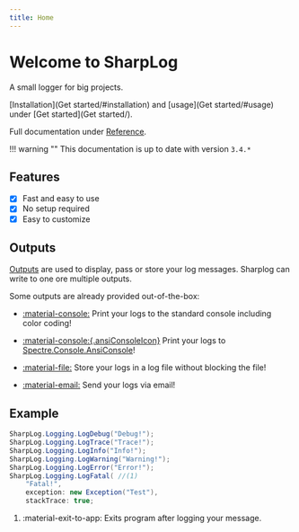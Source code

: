 ```yaml
---
title: Home
---
```


# Welcome to SharpLog

A small logger for big projects.

[Installation](Get started/#installation) and [usage](Get started/#usage) under [Get started](Get started/).

Full documentation under [Reference](/Reference/Logger/).

!!! warning ""
    This documentation is up to date with version `3.4.*`

## Features

- [x] Fast and easy to use
- [x] No setup required
- [x] Easy to customize

## Outputs

[Outputs](Reference/Outputs/Output.md) are used to display, pass or store your log messages. Sharplog can write to one ore multiple outputs.

Some outputs are already provided out-of-the-box:

- [:material-console:](Reference/Outputs/ConsoleOutput.md) Print your logs to the standard console including color coding!
- [:material-console:{.ansiConsoleIcon}](Reference/Outputs/AnsiConsoleOutput.md) Print your logs to [Spectre.Console.AnsiConsole](https://spectreconsole.net/)!

- [:material-file:](Reference/Outputs/FileOutput.md) Store your logs in a log file without blocking the file!

- [:material-email:](Reference/Outputs/EmailOutput.md) Send your logs via email!

## Example

``` c#
SharpLog.Logging.LogDebug("Debug!");
SharpLog.Logging.LogTrace("Trace!");
SharpLog.Logging.LogInfo("Info!");
SharpLog.Logging.LogWarning("Warning!");
SharpLog.Logging.LogError("Error!");
SharpLog.Logging.LogFatal( //(1)
    "Fatal!", 
    exception: new Exception("Test"), 
    stackTrace: true;
```

1. :material-exit-to-app: Exits program after logging your message.
